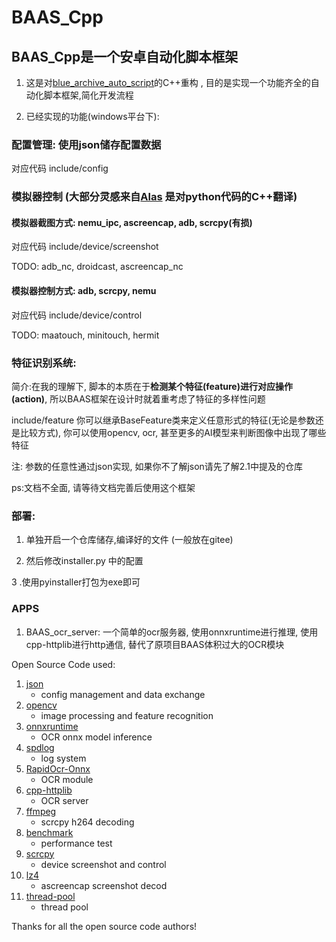 # BAAS_Cpp 
## BAAS_Cpp是一个安卓自动化脚本框架

1. 这是对[blue_archive_auto_script](https://github.com/pur1fying/blue_archive_auto_script)的C++重构 , 目的是实现一个功能齐全的自动化脚本框架,简化开发流程

2. 已经实现的功能(windows平台下):

### 配置管理: 使用json储存配置数据

对应代码 include/config

### 模拟器控制 (大部分灵感来自[Alas](https://github.com/LmeSzinc/AzurLaneAutoScript/tree/master/module/device) 是对python代码的C++翻译)

#### 模拟器截图方式: nemu_ipc, ascreencap, adb, scrcpy(有损)   

对应代码 include/device/screenshot

TODO: adb_nc, droidcast, ascreencap_nc

#### 模拟器控制方式: adb, scrcpy, nemu 

对应代码 include/device/control

TODO: maatouch, minitouch, hermit

### 特征识别系统:

简介:在我的理解下, 脚本的本质在于**检测某个特征(feature)进行对应操作(action)**, 所以BAAS框架在设计时就着重考虑了特征的多样性问题

include/feature 你可以继承BaseFeature类来定义任意形式的特征(无论是参数还是比较方式), 你可以使用opencv, ocr, 甚至更多的AI模型来判断图像中出现了哪些特征

注: 参数的任意性通过json实现, 如果你不了解json请先了解2.1中提及的仓库

ps:文档不全面, 请等待文档完善后使用这个框架

### 部署:

1. 单独开启一个仓库储存,编译好的文件 (一般放在gitee)

2. 然后修改installer.py 中的配置

3 .使用pyinstaller打包为exe即可

### APPS
1. BAAS_ocr_server: 一个简单的ocr服务器, 使用onnxruntime进行推理, 使用cpp-httplib进行http通信, 替代了原项目BAAS体积过大的OCR模块


Open Source Code used:
1. [json](https://github.com/nlohmann/json)
    - config management and data exchange
2. [opencv](https://github.com/opencv/opencv)
    - image processing and feature recognition
3. [onnxruntime](https://github.com/microsoft/onnxruntime)
    - OCR onnx model inference
4. [spdlog](https://github.com/gabime/spdlog)
    - log system
5. [RapidOcr-Onnx](https://github.com/RapidAI/RapidOcrOnnx)
    - OCR module
6. [cpp-httplib](https://github.com/yhirose/cpp-httplib)
    - OCR server
7. [ffmpeg](https://github.com/FFmpeg/FFmpeg)
    - scrcpy h264 decoding
8. [benchmark](https://github.com/google/benchmark)
    - performance test
9. [scrcpy](https://github.com/Genymobile/scrcpy)
    - device screenshot and control
10. [lz4](https://github.com/lz4/lz4)
    - ascreencap screenshot decod
11. [thread-pool](https://github.com/mtrebi/thread-pool)
    - thread pool

Thanks for all the open source code authors!